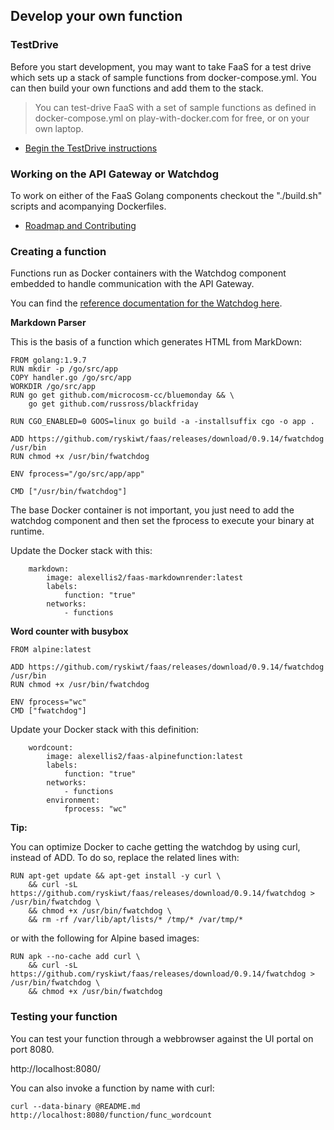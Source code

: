 ## Develop your own function

### TestDrive

Before you start development, you may want to take FaaS for a test drive which sets up a stack of sample functions from docker-compose.yml. You can then build your own functions and add them to the stack.

> You can test-drive FaaS with a set of sample functions as defined in docker-compose.yml on play-with-docker.com for free, or on your own laptop.

* [Begin the TestDrive instructions](https://github.com/ryskiwt/faas/blob/master/TestDrive.md)

### Working on the API Gateway or Watchdog

To work on either of the FaaS Golang components checkout the "./build.sh" scripts and acompanying Dockerfiles.

* [Roadmap and Contributing](https://github.com/ryskiwt/faas/blob/master/ROADMAP.md)

### Creating a function

Functions run as Docker containers with the Watchdog component embedded to handle communication with the API Gateway.

You can find the [reference documentation for the Watchdog here](https://github.com/ryskiwt/faas/tree/master/watchdog).

**Markdown Parser**

This is the basis of a function which generates HTML from MarkDown:

```
FROM golang:1.9.7
RUN mkdir -p /go/src/app
COPY handler.go /go/src/app
WORKDIR /go/src/app
RUN go get github.com/microcosm-cc/bluemonday && \
    go get github.com/russross/blackfriday

RUN CGO_ENABLED=0 GOOS=linux go build -a -installsuffix cgo -o app .

ADD https://github.com/ryskiwt/faas/releases/download/0.9.14/fwatchdog /usr/bin
RUN chmod +x /usr/bin/fwatchdog

ENV fprocess="/go/src/app/app"

CMD ["/usr/bin/fwatchdog"]
```

The base Docker container is not important, you just need to add the watchdog component and then set the fprocess to execute your binary at runtime.

Update the Docker stack with this:

```
    markdown:
        image: alexellis2/faas-markdownrender:latest
        labels:
            function: "true"
        networks:
            - functions
```

**Word counter with busybox**

```
FROM alpine:latest

ADD https://github.com/ryskiwt/faas/releases/download/0.9.14/fwatchdog /usr/bin
RUN chmod +x /usr/bin/fwatchdog

ENV fprocess="wc"
CMD ["fwatchdog"]
```

Update your Docker stack with this definition:

```
    wordcount:
        image: alexellis2/faas-alpinefunction:latest
        labels:
            function: "true"
        networks:
            - functions
        environment:
            fprocess: "wc"
```

**Tip:**

You can optimize Docker to cache getting the watchdog by using curl, instead of ADD.
To do so, replace the related lines with:

```
RUN apt-get update && apt-get install -y curl \
    && curl -sL https://github.com/ryskiwt/faas/releases/download/0.9.14/fwatchdog > /usr/bin/fwatchdog \
    && chmod +x /usr/bin/fwatchdog \
    && rm -rf /var/lib/apt/lists/* /tmp/* /var/tmp/*
```

or with the following for Alpine based images:

```
RUN apk --no-cache add curl \
    && curl -sL https://github.com/ryskiwt/faas/releases/download/0.9.14/fwatchdog > /usr/bin/fwatchdog \
    && chmod +x /usr/bin/fwatchdog
```

### Testing your function

You can test your function through a webbrowser against the UI portal on port 8080.

http://localhost:8080/

You can also invoke a function by name with curl:

```
curl --data-binary @README.md http://localhost:8080/function/func_wordcount
```

